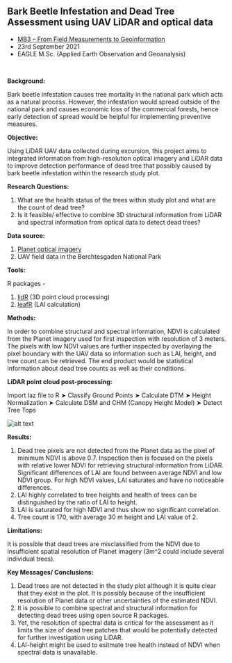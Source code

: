 ## Bark Beetle Infestation and Dead Tree Assessment using UAV LiDAR and optical data

* [MB3 – From Field Measurements to Geoinformation](http://eagle-science.org/project/mb3-from-field-measurements-to-geoinformation/)
* 23rd September 2021
* EAGLE M.Sc. (Applied Earth Observation and Geoanalysis)

<br>

**Background:**

Bark beetle infestation causes tree mortality in the national park which acts as a natural process. However, the infestation would spread outside of the national park and causes economic loss of the commercial forests, hence early detection of spread would be helpful for implementing preventive measures.

**Objective:**

Using LiDAR UAV data collected during excursion, this project aims to integrated information from high-resolution optical imagery and LiDAR data to improve detection performance of dead tree that possibly caused by bark beetle infestation within the research study plot.

**Research Questions:**

1) What are the health status of the trees within study plot and what are the count of dead tree?
2) Is it feasible/ effective to combine 3D structural information from LiDAR and spectral information from optical data to detect dead trees?

**Data source:**

1) [Planet optical imagery](https://www.planet.com/)
2) UAV field data in the Berchtesgaden National Park

**Tools:**

R packages - 
1) [lidR](https://github.com/Jean-Romain/lidR) (3D point cloud processing) 
2) [leafR](https://rdrr.io/cran/leafR/) (LAI calculation)

**Methods:**

In order to combine structural and spectral information, NDVI is calculated from the Planet imagery used for first inspection with resolution of 3 meters. The pixels with low NDVI values are further inspected by overlaying the pixel boundary with the UAV data so information such as LAI, height, and tree count can be retrieved. The end product would be statistical information about dead tree counts as well as their conditions.

**LiDAR point cloud post-processing:**

Import laz file to R ➤ Classify Ground Points ➤ Calculate DTM ➤ Height Normalization ➤ Calculate DSM and CHM (Canopy Height Model) ➤ Detect Tree Tops

![alt text](https://github.com/pinkychow1010/LiDAR_barkBeetleInfestation/blob/main/graphics/workflow.JPG "Fig. Workflow of this project")

**Results:**

1) Dead tree pixels are not detected from the Planet data as the pixel of minimum NDVI is above 0.7. Inspection then is focused on the pixels with relative lower NDVI for retrieving structural information from LiDAR. Significant differences of LAI are found between average NDVI and low NDVI group. For high NDVI values, LAI saturates and have no noticeable differences.
2) LAI highly correlated to tree heights and health of trees can be distinguished by the ratio of LAI to height.
3) LAI is saturated for high NDVI and thus show no significant correlation.
4) Tree count is 170, with average 30 m height and LAI value of 2.

**Limitations:**

It is possible that dead trees are misclassified from the NDVI due to insufficient spatial resolution of Planet imagery (3m^2 could include several individual trees).

**Key Messages/ Conclusions:**

1) Dead trees are not detected in the study plot although it is quite clear that they exist in the plot. It is possibly because of the  insufficient resolution of Planet data or other uncertainties of the estimated NDVI.
2) It is possible to combine spectral and structural information for detecting dead trees using open source R packages.
3) Yet, the resolution of spectral data is critical for the assessment as it limits the size of dead tree patches that would be potentially detected for further investigation using LiDAR.
4) LAI-height might be used to esitmate tree health instead of NDVI when spectral data is unavailable.
